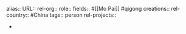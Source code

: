 alias::
URL::
rel-org::
role::
fields:: #[[Mo Pai]] #qigong
creations::
rel-country:: #China
tags:: person
rel-projects::



-
